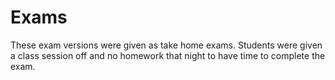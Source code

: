 # Exams

These exam versions were given as take home exams. Students were given a class session off and no homework that night to have time to complete the exam. 